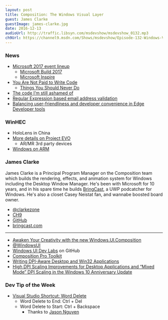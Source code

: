 ```yaml
---
layout: post
title: Composition: The Windows Visual Layer
guest: James Clarke
guestImage: james-clarke.jpg
date: 2016-12-13
audioUrl: http://traffic.libsyn.com/msdevshow/msdevshow_0132.mp3
ch9Url: https://channel9.msdn.com/Shows/msdevshow/Episode-132-Windows-Visual-Layer-with-James-Clarke
---
```


### News

 - [Microsoft 2017 event lineup](http://blogs.microsoft.com/blog/2016/12/07/microsoft-2017-event-line/)
   - [Microsoft Build 2017](http://build.microsoft.com/)
   - [Microsoft Inspire](https://inspire.microsoft.com/)
 - [You Are Not Paid to Write Code](http://bravenewgeek.com/you-are-not-paid-to-write-code/)
   - [Things You Should Never Do](https://www.joelonsoftware.com/2000/04/06/things-you-should-never-do-part-i/)
 - [The code I’m still ashamed of](https://medium.freecodecamp.com/the-code-im-still-ashamed-of-e4c021dff55e#.cx78bfdst)
 - [Regular Expression based email address validation](http://www.ex-parrot.com/~pdw/Mail-RFC822-Address.html)
 - [Balancing user-friendliness and developer convenience in Edge Developer tools](https://blogs.windows.com/msedgedev/2016/11/22/balancing-user-friendliness-and-developer-convenience/)

### WinHEC

 - HoloLens in China
 - [More details on Project EVO](http://winsupersite.com/windows-10/winhec-project-evo-partnership-between-microsoft-and-intel-will-deliver-mixed-reality-win)
   - AR/MR 3rd party devices
 - [Windows on ARM](http://www.forbes.com/sites/patrickmoorhead/2016/12/07/microsoft-gives-more-details-about-the-pcs-future-at-winhec-and-its-looks-brighter/2/)
 
### James Clarke

James Clarke is a Principal Program Manager on the Composition team which builds the rendering, effects, and animation system for Windows including the Desktop Window Manager. He's been with Microsoft for 10 years, and in his spare time he builds [BringCast](http://www.bringcast.com/), a UWP podcatcher for Windows. He's also a closet Casey Neistat fan, and wannabe boosted board owner. 

 - [@clarkezone](https://twitter.com/clarkezone)
 - [CH9](https://channel9.msdn.com/events/speakers/james-clarke)
 - [GitHub](https://github.com/clarkezone?tab=activity)
 - [bringcast.com](http://www.bringcast.com/) 

------------------------------------------

 - [Awaken Your Creativity with the new Windows.UI.Composition](https://blogs.windows.com/buildingapps/2015/12/08/awaken-your-creativity-with-the-new-windows-ui-composition/)
 - [@WindowsUI](https://twitter.com/windowsui)
 - [Windows UI Dev Labs](https://github.com/microsoft/windowsuidevlabs) on GitHub
 - [Composition Pro Toolkit](https://github.com/ratishphilip/CompositionProToolkit)
 - [Writing DPI-Aware Desktop and Win32 Applications](https://msdn.microsoft.com/en-us/library/windows/desktop/dn469266.aspx)
 - [High DPI Scaling Improvements for Desktop Applications and “Mixed Mode” DPI Scaling in the Windows 10 Anniversary Update](https://blogs.windows.com/buildingapps/2016/10/24/high-dpi-scaling-improvements-for-desktop-applications-and-mixed-mode-dpi-scaling-in-the-windows-10-anniversary-update/#b6uE4qfhHwjXBCkw.97)

### Dev Tip of the Week

 - [Visual Studio Shortcut: Word Delete](https://www.gofightnguyen.com/blog/visual-studio-shortcut-word-delete)
   - Word Delete to End: Ctrl + Del
   - Word Delete to Start: Ctrl + Backspace
     - Thanks to [Jason Nguyen](https://twitter.com/Go_Fight_Nguyen)